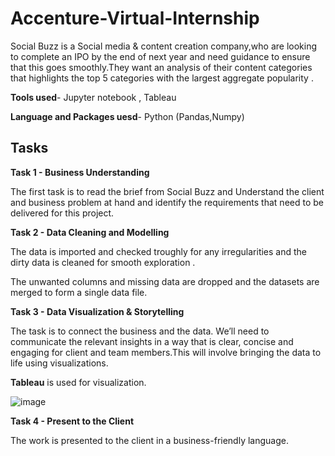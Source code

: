 # Accenture-Virtual-Internship
Social Buzz is a Social media & content creation company,who are looking to complete an IPO by the end of next year and need guidance to
ensure that this goes smoothly.They want an analysis of their content categories that highlights the top 5 categories with the
largest aggregate popularity .

**Tools used**- Jupyter notebook , Tableau

**Language and Packages uesd**- Python (Pandas,Numpy)

## Tasks

**Task 1 - Business Understanding**

The first task is to read the brief from Social Buzz and Understand the client and business problem at hand and identify the requirements that need to be delivered for this project.

**Task 2 - Data Cleaning and Modelling**

The data is imported and checked troughly for any irregularities and the dirty data is cleaned for smooth exploration .

The unwanted columns and missing data are dropped and the datasets are merged to form a single data file.

**Task 3 - Data Visualization & Storytelling**

 The task is to connect the business and the data. We’ll need to communicate the relevant insights in a way that is clear, concise and engaging for client and team members.This will involve bringing the data to life using visualizations. 
 
 **Tableau** is used for visualization.
 
 ![image](https://user-images.githubusercontent.com/131190846/233116146-e7475064-fad4-46c6-addd-998a0ccad1a2.png)
 
 **Task 4 - Present to the Client**
 
 The work is presented to the client in a business-friendly language.
